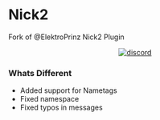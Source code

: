 # Nick2
Fork of @ElektroPrinz Nick2 Plugin

<div align="center">
<a href="https://discord.gg/ECGhkJc">
        <img src="https://img.shields.io/badge/chat-on%20discord-7289da.svg" alt="discord">
    </a>
</div>

### Whats Different
- Added support for Nametags
- Fixed namespace
- Fixed typos in messages
